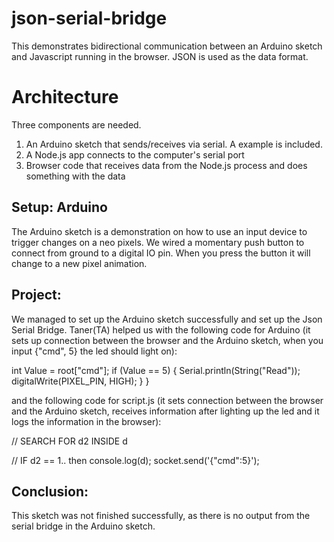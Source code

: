 # json-serial-bridge

This demonstrates bidirectional communication between an Arduino sketch and Javascript running in the browser. JSON is used as the data format.

# Architecture

Three components are needed.

1. An Arduino sketch that sends/receives via serial. A example is included.
2. A Node.js app connects to the computer's serial port
3. Browser code that receives data from the Node.js process and does something with the data


## Setup: Arduino
The Arduino sketch is a demonstration on how to use an input device to trigger changes on a neo pixels.
We wired a momentary push button to connect from ground to a digital IO pin.  When you press the button it will change to a new pixel animation. 


## Project: 
We managed to set up the Arduino sketch successfully and set up the Json Serial Bridge. Taner(TA) helped us with the following code for Arduino (it sets up connection between the browser and the Arduino sketch, when you input {"cmd", 5} the led should light on): 

int Value = root["cmd"];
  if (Value == 5) {
      Serial.println(String("Read"));
    digitalWrite(PIXEL_PIN, HIGH);
  }
}

and the following code for script.js (it sets connection between the browser and the Arduino sketch, receives information after lighting up the led and it logs the information in the browser): 

// SEARCH FOR d2 INSIDE d

// IF d2 == 1.. then 
console.log(d);
socket.send('{"cmd":5}');


## Conclusion:
This sketch was not finished successfully, as there is no output from the serial bridge in the Arduino sketch. 


